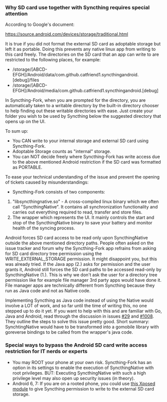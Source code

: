 ### Why SD card use together with Syncthing requires special attention
According to Google's document:

https://source.android.com/devices/storage/traditional.html

It is true if you did not format the external SD card as adoptable storage but left it as portable. Doing this prevents any native linux app from writing to this card freely. The directories on the SD card that an app can write to are restricted to the following places, for example:

* /storage/[ABCD-EFGH]/Android/data/com.github.catfriend1.syncthingandroid.[debug]/files
* /storage/[ABCD-EFGH]/Android/media/com.github.catfriend1.syncthingandroid.[debug]

In Syncthing-Fork, when you are prompted for the directory, you are automatically taken to a writable directory by the built-in directory chooser to help finding out these writable directories with ease. Just create your folder you wish to be used by Syncthing below the suggested directory that opens up on the UI.

To sum up:
* You CAN write to your internal storage and external SD card using Syncthing-Fork.
* Adoptable Storage counts as "internal" storage.
* You can NOT decide freely where Syncthing-Fork has write access due to the above mentioned Android restriction if the SD card was formatted as PORTABLE.

To ease your technical understanding of the issue and prevent the opening of tickets caused by misunderstandings:
* Syncthing-Fork consists of two components:
1. "libsyncthingnative.so" - A cross-compiled linux binary which we often call "SyncthingNative". It contains all synchronization functionality and carries out everything required to read, transfer and store files.
2. The wrapper which represents the UI. It mainly controls the start and stop of the SyncthingNative binary to save your battery and monitor health of the syncing process.

Android forces SD card access to be read only upon SyncthingNative outside the above mentioned directory paths. People often asked on the issue tracker and forum why the Syncthing-Fork app refrains from asking for SD card directory tree permission using the WRITE_EXTERNAL_STORAGE permission. It might disappoint you, but this was already tried. If the Java app (2.) asks for permission and the user grants it, Android still forces the SD card paths to be accessed read-only by SyncthingNative (1.). This is why we don't ask the user for a directory tree permission like for example file manager 3rd party apps would have done it. File manager apps are technically different from Syncthing because they run as Java code and not as Native code.

Implementing Syncthing as Java code instead of using the Native would involve a LOT of work, and so far until the time of writing this, no one stepped up to do it yet. If you want to help with this and are familiar with Go, Java and Android, read through the discussion in issues [#29](https://github.com/syncthing/syncthing-android/issues/29) and [#1008](https://github.com/syncthing/syncthing-android/issues/1008). They outline the steps to solve this issue pretty good. Short summary: SynchtingNative would have to be transformed into a gomobile library with goreverse bindings to be called from the wrapper's java code.

### Special ways to bypass the Android SD card write access restriction for IT nerds or experts
* You may ROOT your phone at your own risk. Syncthing-Fork has an option in its settings to enable the execution of SyncthingNative with root privileges. BUT: Executing SyncthingNative with such a high privilege level may also open up security issues (in theory).
* Android 6, 7: If you are on a rooted phone, you could use [this Xposed module](https://play.google.com/store/apps/details?id=com.balamurugan.marshmallowsdfix) to give Syncthing permission to write to the external SD card storage.
